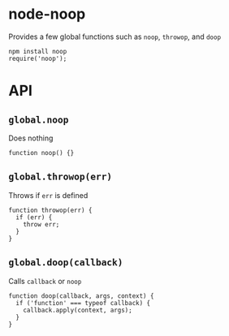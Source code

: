 node-noop
====

Provides a few global functions such as `noop`, `throwop`, and `doop`

    npm install noop
    require('noop');

API
====

`global.noop`
----

Does nothing

    function noop() {}

`global.throwop(err)`
----

Throws if `err` is defined

    function throwop(err) {
      if (err) {
        throw err;
      }
    }

`global.doop(callback)`
----

Calls `callback` or `noop`

    function doop(callback, args, context) {
      if ('function' === typeof callback) {
        callback.apply(context, args);
      }
    }
